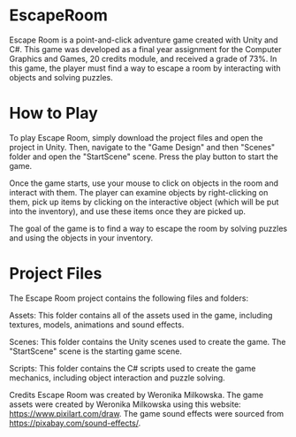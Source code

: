 # EscapeRoom

Escape Room is a point-and-click adventure game created with Unity and C#. This game was developed as a final year assignment for the Computer Graphics and Games, 20 credits module, and received a grade of 73%. In this game, the player must find a way to escape a room by interacting with objects and solving puzzles.

# How to Play
To play Escape Room, simply download the project files and open the project in Unity. Then, navigate to the "Game Design" and then "Scenes" folder and open the "StartScene" scene. Press the play button to start the game.

Once the game starts, use your mouse to click on objects in the room and interact with them. The player can examine objects by right-clicking on them, pick up items by clicking on the interactive object (which will be put into the inventory), and use these items once they are picked up.

The goal of the game is to find a way to escape the room by solving puzzles and using the objects in your inventory.

#  Project Files
The Escape Room project contains the following files and folders:

Assets: This folder contains all of the assets used in the game, including textures, models, animations and sound effects.

Scenes: This folder contains the Unity scenes used to create the game. The "StartScene" scene is the starting game scene.

Scripts: This folder contains the C# scripts used to create the game mechanics, including object interaction and puzzle solving.

Credits
Escape Room was created by Weronika Milkowska. The game assets were created by Weronika Milkowska using this website: https://www.pixilart.com/draw. The game sound effects were sourced from https://pixabay.com/sound-effects/. 
